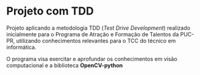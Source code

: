 # Projeto com TDD
Projeto aplicando a metodologia TDD (<i>Test Drive Development</i>) realizado inicialmente para o Programa de Atração e Formação de Talentos da PUC-PR, utilizando conhecimentos relevantes para o TCC do técnico em informática.

O programa visa exercitar e aprofundar os conhecimentos em visão computacional e a biblioteca **OpenCV-python**
